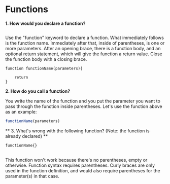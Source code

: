 # Functions

**1. How would you declare a function?**
``` js
```
Use the "function" keyword to declare a function. What immediately follows is the function name. Immediately after that, inside of parentheses, is one or more parameters. After an opening brace, there is a function body, and an optional return statement, which will give the function a return value. Close the function body with a closing brace.
```
function functionName(parameters){

    return 
}
```


**2. How do you call a function?**

You write the name of the function and you put the parameter you want to pass through the function inside parentheses. Let's use the function above as an example: 

``` js
functionName(parameters)

```

** 3. What's wrong with the following function? (Note: the function is already declared) **

``` js 
functionName{}
    

```
This function won't work because there's no parentheses, empty or otherwise. Function syntax requires parentheses. Curly braces are only used in the function definition, and would also require parentheses for the parameter(s) in that case. 